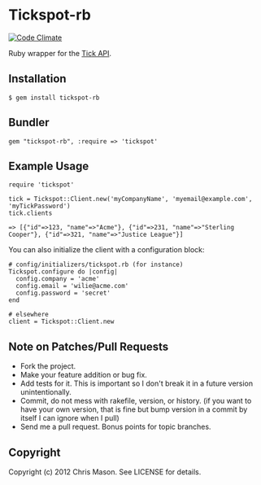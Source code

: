 # Tickspot-rb

[![Code Climate](https://codeclimate.com/github/cmason/tickspot-rb.png)](https://codeclimate.com/github/cmason/tickspot-rb)

Ruby wrapper for the [Tick API](http://www.tickspot.com/api/).

## Installation

    $ gem install tickspot-rb

## Bundler

    gem "tickspot-rb", :require => 'tickspot'

## Example Usage

    require 'tickspot'

    tick = Tickspot::Client.new('myCompanyName', 'myemail@example.com', 'myTickPassword')
    tick.clients

    => [{"id"=>123, "name"=>"Acme"}, {"id"=>231, "name"=>"Sterling Cooper"}, {"id"=>321, "name"=>"Justice League"}]

You can also initialize the client with a configuration block:

    # config/initializers/tickspot.rb (for instance)
    Tickspot.configure do |config|
      config.company = 'acme'
      config.email = 'wilie@acme.com'
      config.password = 'secret'
    end

    # elsewhere
    client = Tickspot::Client.new

## Note on Patches/Pull Requests

* Fork the project.
* Make your feature addition or bug fix.
* Add tests for it. This is important so I don't break it in a
  future version unintentionally.
* Commit, do not mess with rakefile, version, or history.
  (if you want to have your own version, that is fine but
   bump version in a commit by itself I can ignore when I pull)
* Send me a pull request. Bonus points for topic branches.

## Copyright

Copyright (c) 2012 Chris Mason. See LICENSE for details.
